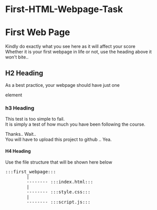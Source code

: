 # First-HTML-Webpage-Task

<!DOCTYPE html>
<html lang="en">
<head>
    <meta charset="UTF-8">
    <meta name="viewport" content="width=device-width, initial-scale=1.0">
    <title>First Webpage</title>
</head>
<body>
    <h1>First Web Page</h1>
    <p>
        Kindly do exactly what you see here as it will affect your score <br>
        Whether it is your first webpage in life or not, use the heading above it won't bite..
    </p>
    <h2>H2 Heading</h2>
    <p>As a best practice, your webpage should have just one </p>
    element
    <h3>h3 Heading</h3>
    This test is too simple to fail.<br>
    It is simply a test of how much you have been following the course.
    <p>Thanks.. Wait..<br>
    You will have to upload this project to github .. Yea. </p>
    <h4>H4 Heading</h4>
    Use the file structure that will be shown here below
    <p>
       <Pre>:::first_webpage:::
        |
        -------- :::index.html:::
        |
        -------- :::style.css:::
        |
        -------- :::script.js:::
       </Pre>
    </p>


</body>
</html>
